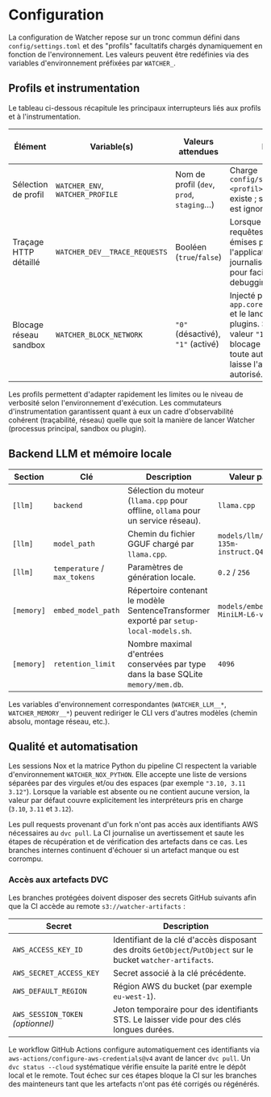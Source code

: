 # Configuration

La configuration de Watcher repose sur un tronc commun défini dans `config/settings.toml` et des "profils" facultatifs chargés dynamiquement en fonction de l'environnement. Les valeurs peuvent être redéfinies via des variables d'environnement préfixées par `WATCHER_`.

## Profils et instrumentation

Le tableau ci-dessous récapitule les principaux interrupteurs liés aux profils et à l'instrumentation.

| Élément | Variable(s) | Valeurs attendues | Effet | Valeur par défaut |
| --- | --- | --- | --- | --- |
| Sélection de profil | `WATCHER_ENV`, `WATCHER_PROFILE` | Nom de profil (`dev`, `prod`, `staging`…) | Charge `config/settings.<profil>.toml` s'il existe ; sinon le profil est ignoré. | *(aucune)* |
| Traçage HTTP détaillé | `WATCHER_DEV__TRACE_REQUESTS` | Booléen (`true`/`false`) | Lorsque `true`, les requêtes HTTP émises par l'application sont journalisées en détail pour faciliter le debugging. | `false` |
| Blocage réseau sandbox | `WATCHER_BLOCK_NETWORK` | `"0"` (désactivé), `"1"` (activé) | Injecté par `app.core.sandbox.run` et le lanceur de plugins. Seule la valeur `"1"` active le blocage réseau ; toute autre valeur laisse l'accès réseau autorisé. | `"0"` |

Les profils permettent d'adapter rapidement les limites ou le niveau de verbosité selon l'environnement d'exécution. Les commutateurs d'instrumentation garantissent quant à eux un cadre d'observabilité cohérent (traçabilité, réseau) quelle que soit la manière de lancer Watcher (processus principal, sandbox ou plugin).

## Backend LLM et mémoire locale

| Section | Clé | Description | Valeur par défaut |
| --- | --- | --- | --- |
| `[llm]` | `backend` | Sélection du moteur (`llama.cpp` pour offline, `ollama` pour un service réseau). | `llama.cpp` |
| `[llm]` | `model_path` | Chemin du fichier GGUF chargé par `llama.cpp`. | `models/llm/smollm-135m-instruct.Q4_0.gguf` |
| `[llm]` | `temperature` / `max_tokens` | Paramètres de génération locale. | `0.2` / `256` |
| `[memory]` | `embed_model_path` | Répertoire contenant le modèle SentenceTransformer exporté par `setup-local-models.sh`. | `models/embeddings/all-MiniLM-L6-v2` |
| `[memory]` | `retention_limit` | Nombre maximal d'entrées conservées par type dans la base SQLite `memory/mem.db`. | `4096` |

Les variables d'environnement correspondantes (`WATCHER_LLM__*`, `WATCHER_MEMORY__*`) peuvent rediriger le CLI vers d'autres modèles (chemin absolu, montage réseau, etc.).

## Qualité et automatisation

Les sessions Nox et la matrice Python du pipeline CI respectent la variable d'environnement `WATCHER_NOX_PYTHON`. Elle accepte une liste de versions séparées par des virgules et/ou des espaces (par exemple `"3.10, 3.11 3.12"`). Lorsque la variable est absente ou ne contient aucune version, la valeur par défaut couvre explicitement les interpréteurs pris en charge (`3.10`, `3.11` et `3.12`).

Les pull requests provenant d'un fork n'ont pas accès aux identifiants AWS nécessaires au `dvc pull`. La CI journalise un
avertissement et saute les étapes de récupération et de vérification des artefacts dans ce cas. Les branches internes
continuent d'échouer si un artefact manque ou est corrompu.

### Accès aux artefacts DVC

Les branches protégées doivent disposer des secrets GitHub suivants afin que la CI accède au remote `s3://watcher-artifacts` :

| Secret | Description |
| --- | --- |
| `AWS_ACCESS_KEY_ID` | Identifiant de la clé d'accès disposant des droits `GetObject`/`PutObject` sur le bucket `watcher-artifacts`. |
| `AWS_SECRET_ACCESS_KEY` | Secret associé à la clé précédente. |
| `AWS_DEFAULT_REGION` | Région AWS du bucket (par exemple `eu-west-1`). |
| `AWS_SESSION_TOKEN` *(optionnel)* | Jeton temporaire pour des identifiants STS. Le laisser vide pour des clés longues durées. |

Le workflow GitHub Actions configure automatiquement ces identifiants via `aws-actions/configure-aws-credentials@v4` avant de
lancer `dvc pull`. Un `dvc status --cloud` systématique vérifie ensuite la parité entre le dépôt local et le remote. Tout échec
sur ces étapes bloque la CI sur les branches des mainteneurs tant que les artefacts n'ont pas été corrigés ou régénérés.

